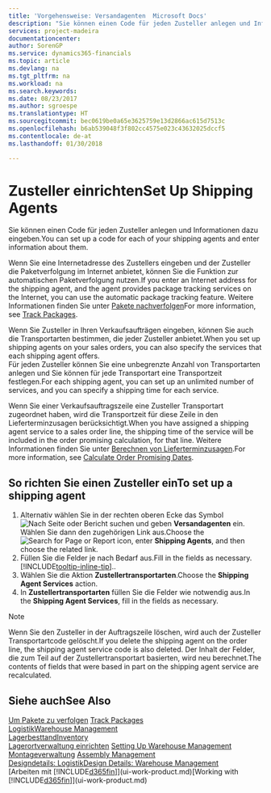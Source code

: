```yaml
---
title: 'Vorgehensweise: Versandagenten  Microsoft Docs'
description: "Sie können einen Code für jeden Zusteller anlegen und Informationen dazu eingeben."
services: project-madeira
documentationcenter: 
author: SorenGP
ms.service: dynamics365-financials
ms.topic: article
ms.devlang: na
ms.tgt_pltfrm: na
ms.workload: na
ms.search.keywords: 
ms.date: 08/23/2017
ms.author: sgroespe
ms.translationtype: HT
ms.sourcegitcommit: bec0619be0a65e3625759e13d2866ac615d7513c
ms.openlocfilehash: b6ab539048f3f802cc4575e023c43632025dccf5
ms.contentlocale: de-at
ms.lasthandoff: 01/30/2018

---
```

# <a name="set-up-shipping-agents"></a><span data-ttu-id="a3e5b-103">Zusteller einrichten</span><span class="sxs-lookup"><span data-stu-id="a3e5b-103">Set Up Shipping Agents</span></span>
<span data-ttu-id="a3e5b-104">Sie können einen Code für jeden Zusteller anlegen und Informationen dazu eingeben.</span><span class="sxs-lookup"><span data-stu-id="a3e5b-104">You can set up a code for each of your shipping agents and enter information about them.</span></span>  

<span data-ttu-id="a3e5b-105">Wenn Sie eine Internetadresse des Zustellers eingeben und der Zusteller die Paketverfolgung im Internet anbietet, können Sie die Funktion zur automatischen Paketverfolgung nutzen.</span><span class="sxs-lookup"><span data-stu-id="a3e5b-105">If you enter an Internet address for the shipping agent, and the agent provides package tracking services on the Internet, you can use the automatic package tracking feature.</span></span> <span data-ttu-id="a3e5b-106">Weitere Informationen finden Sie unter [Pakete nachverfolgen](sales-how-track-packages.md)</span><span class="sxs-lookup"><span data-stu-id="a3e5b-106">For more information, see [Track Packages](sales-how-track-packages.md).</span></span>

<span data-ttu-id="a3e5b-107">Wenn Sie Zusteller in Ihren Verkaufsaufträgen eingeben, können Sie auch die Transportarten bestimmen, die jeder Zusteller anbietet.</span><span class="sxs-lookup"><span data-stu-id="a3e5b-107">When you set up shipping agents on your sales orders, you can also specify the services that each shipping agent offers.</span></span>  
<span data-ttu-id="a3e5b-108">Für jeden Zusteller können Sie eine unbegrenzte Anzahl von Transportarten anlegen und Sie können für jede Transportart eine Transportzeit festlegen.</span><span class="sxs-lookup"><span data-stu-id="a3e5b-108">For each shipping agent, you can set up an unlimited number of services, and you can specify a shipping time for each service.</span></span>  

<span data-ttu-id="a3e5b-109">Wenn Sie einer Verkaufsauftragszeile eine Zusteller Transportart zugeordnet haben, wird die Transportzeit für diese Zeile in den Lieferterminzusagen berücksichtigt.</span><span class="sxs-lookup"><span data-stu-id="a3e5b-109">When you have assigned a shipping agent service to a sales order line, the shipping time of the service will be included in the order promising calculation, for that line.</span></span> <span data-ttu-id="a3e5b-110">Weitere Informationen finden Sie unter [Berechnen von Lieferterminzusagen](sales-how-to-calculate-order-promising-dates.md).</span><span class="sxs-lookup"><span data-stu-id="a3e5b-110">For more information, see [Calculate Order Promising Dates](sales-how-to-calculate-order-promising-dates.md).</span></span>

## <a name="to-set-up-a-shipping-agent"></a><span data-ttu-id="a3e5b-111">So richten Sie einen Zusteller ein</span><span class="sxs-lookup"><span data-stu-id="a3e5b-111">To set up a shipping agent</span></span>  
1.  <span data-ttu-id="a3e5b-112">Alternativ wählen Sie in der rechten oberen Ecke das Symbol ![Nach Seite oder Bericht suchen](media/ui-search/search_small.png "Nach Seite oder Bericht suchen") und geben **Versandagenten** ein. Wählen Sie dann den zugehörigen Link aus.</span><span class="sxs-lookup"><span data-stu-id="a3e5b-112">Choose the ![Search for Page or Report](media/ui-search/search_small.png "Search for Page or Report icon") icon, enter **Shipping Agents**, and then choose the related link.</span></span>  
2.  <span data-ttu-id="a3e5b-113">Füllen Sie die Felder je nach Bedarf aus.</span><span class="sxs-lookup"><span data-stu-id="a3e5b-113">Fill in the fields as necessary.</span></span> [!INCLUDE[tooltip-inline-tip](includes/tooltip-inline-tip_md.md)]<span data-ttu-id="a3e5b-114">.</span><span class="sxs-lookup"><span data-stu-id="a3e5b-114">.</span></span>  
3.  <span data-ttu-id="a3e5b-115">Wählen Sie die Aktion **Zustellertransportarten**.</span><span class="sxs-lookup"><span data-stu-id="a3e5b-115">Choose the **Shipping Agent Services** action.</span></span>
4. <span data-ttu-id="a3e5b-116">In **Zustellertransportarten** füllen Sie die Felder wie notwendig aus.</span><span class="sxs-lookup"><span data-stu-id="a3e5b-116">In the **Shipping Agent Services**, fill in the fields as necessary.</span></span>

> [!NOTE]  
>  <span data-ttu-id="a3e5b-117">Wenn Sie den Zusteller in der Auftragszeile löschen, wird auch der Zusteller Transportartcode gelöscht.</span><span class="sxs-lookup"><span data-stu-id="a3e5b-117">If you delete the shipping agent on the order line, the shipping agent service code is also deleted.</span></span> <span data-ttu-id="a3e5b-118">Der Inhalt der Felder, die zum Teil auf der Zustellertransportart basierten, wird neu berechnet.</span><span class="sxs-lookup"><span data-stu-id="a3e5b-118">The contents of fields that were based in part on the shipping agent service are recalculated.</span></span>  

## <a name="see-also"></a><span data-ttu-id="a3e5b-119">Siehe auch</span><span class="sxs-lookup"><span data-stu-id="a3e5b-119">See Also</span></span>
<span data-ttu-id="a3e5b-120">[Um Pakete zu verfolgen](sales-how-track-packages.md)  </span><span class="sxs-lookup"><span data-stu-id="a3e5b-120">[Track Packages](sales-how-track-packages.md)  </span></span>  
[<span data-ttu-id="a3e5b-121">Logistik</span><span class="sxs-lookup"><span data-stu-id="a3e5b-121">Warehouse Management</span></span>](warehouse-manage-warehouse.md)  
[<span data-ttu-id="a3e5b-122">Lagerbesttand</span><span class="sxs-lookup"><span data-stu-id="a3e5b-122">Inventory</span></span>](inventory-manage-inventory.md)  
<span data-ttu-id="a3e5b-123">[Lagerortverwaltung einrichten](warehouse-setup-warehouse.md)   </span><span class="sxs-lookup"><span data-stu-id="a3e5b-123">[Setting Up Warehouse Management](warehouse-setup-warehouse.md)   </span></span>  
<span data-ttu-id="a3e5b-124">[Montageverwaltung](assembly-assemble-items.md)  </span><span class="sxs-lookup"><span data-stu-id="a3e5b-124">[Assembly Management](assembly-assemble-items.md)  </span></span>  
[<span data-ttu-id="a3e5b-125">Designdetails: Logistik</span><span class="sxs-lookup"><span data-stu-id="a3e5b-125">Design Details: Warehouse Management</span></span>](design-details-warehouse-management.md)  
<span data-ttu-id="a3e5b-126">[Arbeiten mit [!INCLUDE[d365fin](includes/d365fin_md.md)]](ui-work-product.md)</span><span class="sxs-lookup"><span data-stu-id="a3e5b-126">[Working with [!INCLUDE[d365fin](includes/d365fin_md.md)]](ui-work-product.md)</span></span>  

